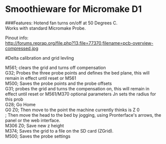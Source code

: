 # Smoothieware for Micromake D1


###Features:
Hotend fan turns on/off at 50 Degrees C.</br>
Works with standard Micromake Probe.</br>

Pinout info:</br>
http://forums.reprap.org/file.php?13,file=77370,filename=pcb-overview-compressed.jpg


#Delta calibration and grid levling

M561; clears the grid and turns off compensation</br>
G32; Probes the three probe points and defines the bed plane, this will remain in effect until reset or M561</br>
M500; Saves the probe points and the probe offsets</br>
G31; probes the grid and turns the compensation on, this will remain in effect until reset or M561/M370 optional parameters Jn sets the radius for this prob</br>
G28; Go Home</br>
G0 Z0; Then move to the point the machine currently thinks is Z 0</br>
; Then move the head to the bed by jogging, using Pronterface's arrows, the panel or the web interface.</br>
M306 Z0; Save new z height</br>
M374; Saves the grid to a file on the SD card (ZGrid).</br>
M500; Saves the probe settings</br>
